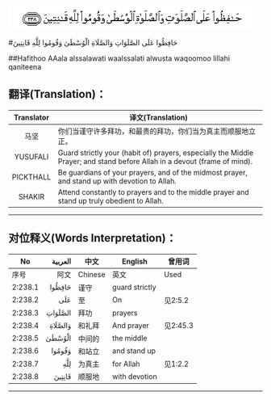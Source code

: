 ![002:238](images/002_238.gif)

#حَافِظُوا عَلَى الصَّلَوَاتِ وَالصَّلَاةِ الْوُسْطَىٰ وَقُومُوا لِلَّهِ قَانِتِينَ 

##Hafithoo AAala alssalawati waalssalati alwusta waqoomoo lillahi qaniteena 

## 翻译(Translation)：

| Translator | 译文(Translation)                                            |
| :--------: | ------------------------------------------------------------ |
|    马坚    | 你们当谨守许多拜功，和最贵的拜功，你们当为真主而顺服地立正。 |
|  YUSUFALI  | Guard strictly your (habit of) prayers, especially the Middle Prayer; and stand before Allah in a devout (frame of mind). |
| PICKTHALL  | Be guardians of your prayers, and of the midmost prayer, and stand up with devotion to Allah. |
|   SHAKIR   | Attend constantly to prayers and to the middle prayer and stand up truly obedient to Allah. |

---

## 对位释义(Words Interpretation)：

| No   | العربية | 中文    | English | 曾用词 |
| ---- | ------: | ------- | ------- | ------ |
| 序号 |    阿文 | Chinese | 英文    | Used   |
| 2:238.1 | حَافِظُوا  | 谨守   | guard strictly |          |
| 2:238.2 | عَلَى     | 至     | On             | 见2:5.2  |
| 2:238.3 | الصَّلَوَاتِ | 拜功   | prayers        |          |
| 2:238.4 | وَالصَّلَاةِ | 和礼拜 | And prayer     | 见2:45.3 |
| 2:238.5 | الْوُسْطَىٰ  | 中间的 | the middle     |          |
| 2:238.6 | وَقُومُوا  | 和站立 | and stand up   |          |
| 2:238.7 | لِلَّهِ     | 为真主 | for Allah      | 见1:2.2  |
| 2:238.8 | قَانِتِينَ  | 顺服地 | with devotion  |          |

---

